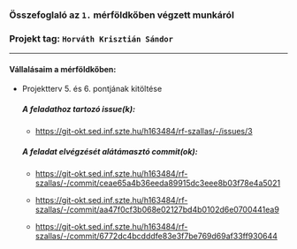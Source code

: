 ### Összefoglaló az `1.` mérföldkőben végzett munkáról

### Projekt tag: `Horváth Krisztián Sándor`

___

#### Vállalásaim a mérföldkőben:

- Projektterv 5. és 6. pontjának kitöltése

  ##### A feladathoz tartozó issue(k):

    - https://git-okt.sed.inf.szte.hu/h163484/rf-szallas/-/issues/3

  ##### A feladat elvégzését alátámasztó commit(ok):

    - https://git-okt.sed.inf.szte.hu/h163484/rf-szallas/-/commit/ceae65a4b36eeda89915dc3eee8b03f78e4a5021

    - https://git-okt.sed.inf.szte.hu/h163484/rf-szallas/-/commit/aa47f0cf3b068e02127bd4b0102d6e0700441ea9

    - https://git-okt.sed.inf.szte.hu/h163484/rf-szallas/-/commit/6772dc4bcdddfe83e3f7be769d69af33ff930644


